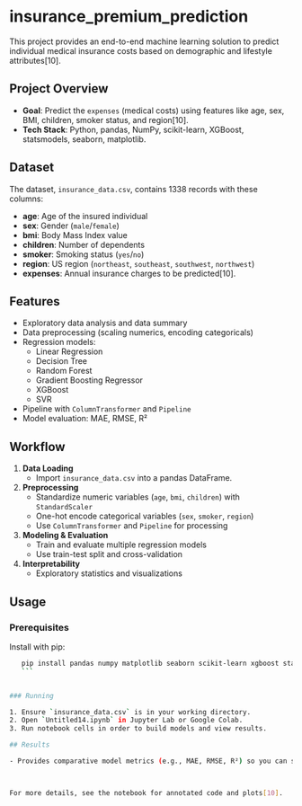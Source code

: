 # insurance_premium_prediction

This project provides an end-to-end machine learning solution to predict individual medical insurance costs based on demographic and lifestyle attributes[10].

## Project Overview

- **Goal**: Predict the `expenses` (medical costs) using features like age, sex, BMI, children, smoker status, and region[10].
- **Tech Stack**: Python, pandas, NumPy, scikit-learn, XGBoost, statsmodels, seaborn, matplotlib.

## Dataset

The dataset, `insurance_data.csv`, contains 1338 records with these columns:

- **age**: Age of the insured individual
- **sex**: Gender (`male`/`female`)
- **bmi**: Body Mass Index value
- **children**: Number of dependents
- **smoker**: Smoking status (`yes`/`no`)
- **region**: US region (`northeast`, `southeast`, `southwest`, `northwest`)
- **expenses**: Annual insurance charges to be predicted[10].

## Features

- Exploratory data analysis and data summary
- Data preprocessing (scaling numerics, encoding categoricals)
- Regression models:
  - Linear Regression
  - Decision Tree
  - Random Forest
  - Gradient Boosting Regressor
  - XGBoost
  - SVR
- Pipeline with `ColumnTransformer` and `Pipeline`
- Model evaluation: MAE, RMSE, R²

## Workflow

1. **Data Loading**
    - Import `insurance_data.csv` into a pandas DataFrame.
2. **Preprocessing**
    - Standardize numeric variables (`age`, `bmi`, `children`) with `StandardScaler`
    - One-hot encode categorical variables (`sex`, `smoker`, `region`)
    - Use `ColumnTransformer` and `Pipeline` for processing
3. **Modeling & Evaluation**
    - Train and evaluate multiple regression models
    - Use train-test split and cross-validation
4. **Interpretability**
    - Exploratory statistics and visualizations

## Usage

### Prerequisites

Install with pip:

 ```bash
    pip install pandas numpy matplotlib seaborn scikit-learn xgboost statsmodels joblib
    ```


### Running

1. Ensure `insurance_data.csv` is in your working directory.
2. Open `Untitled14.ipynb` in Jupyter Lab or Google Colab.
3. Run notebook cells in order to build models and view results.

## Results

- Provides comparative model metrics (e.g., MAE, RMSE, R²) so you can select the best regression model for insurance cost prediction[10].



For more details, see the notebook for annotated code and plots[10].

